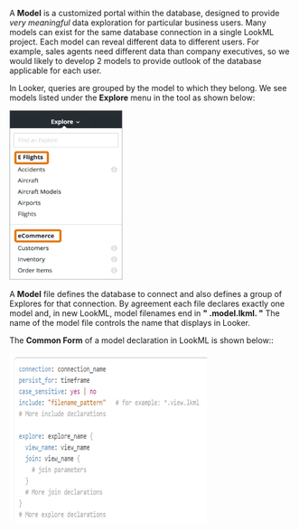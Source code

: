 A **Model** is a customized portal within the database, designed to provide *very meaningful* data exploration for particular business users. Many models can exist for the same database connection in a single LookML project. Each model can reveal different data to different users. 
For example, sales agents need different data than company executives, so we would likely to develop 2 models to provide outlook of the database applicable for each user.

In Looker, queries are grouped by the model to which they belong. We see models listed under the **Explore** menu in the tool as shown below:

<img src="/Images/LookML_Model_inTool.png" width="200" height="300">

A **Model** file defines the database to connect and also defines a group of Explores for that connection. By agreement each file declares exactly one model and, in new LookML, model filenames end in **" .model.lkml. "** The name of the model file controls the name that displays in Looker.

The **Common Form** of a model declaration in LookML is shown below::

<img src="/Images/LookML_Model_Declaration.png" width="350" height="300">
